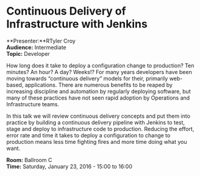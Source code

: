 # Continuous Delivery of Infrastructure with Jenkins

**Presenter:**RTyler Croy<br />
**Audience:** Intermediate<br />
**Topic:** Developer

How long does it take to deploy a configuration change to production? Ten minutes? An hour? A day? Weeks!? For many years developers have been moving towards “continuous delivery” models for their, primarily web-based, applications. There are numerous benefits to be reaped by increasing discipline and automation by regularly deploying software, but many of these practices have not seen rapid adoption by Operations and Infrastructure teams.

In this talk we will review continuous delivery concepts and put them into practice by building a continuous delivery pipeline with Jenkins to test, stage and deploy to infrastructure code to production. Reducing the effort, error rate and time it takes to deploy a configuration to change to production means less time fighting fires and more time doing what you want.

**Room:** Ballroom C<br />
**Time:** Saturday, January 23, 2016 - 15:00 to 16:00
